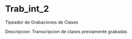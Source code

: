 # Trab_int_2

Tipeador de Grabaciones de Clases

Descripcion: Transcripcion de clases previamente grabadas